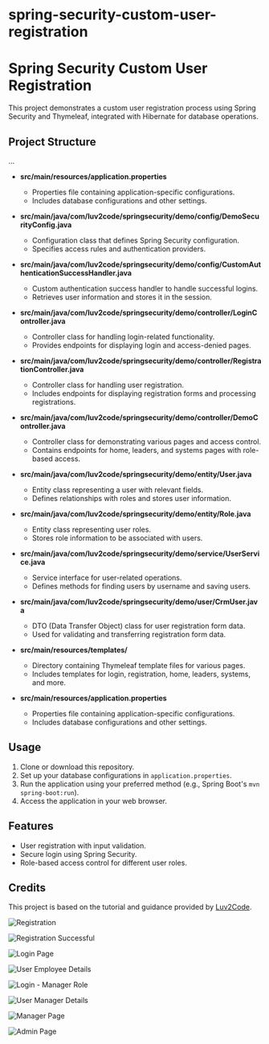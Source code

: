 # spring-security-custom-user-registration

# Spring Security Custom User Registration 

This project demonstrates a custom user registration process using Spring Security and Thymeleaf, integrated with Hibernate for database operations.

## Project Structure

...

- **src/main/resources/application.properties**
  - Properties file containing application-specific configurations.
  - Includes database configurations and other settings.

- **src/main/java/com/luv2code/springsecurity/demo/config/DemoSecurityConfig.java**
  - Configuration class that defines Spring Security configuration.
  - Specifies access rules and authentication providers.
  
- **src/main/java/com/luv2code/springsecurity/demo/config/CustomAuthenticationSuccessHandler.java**
  - Custom authentication success handler to handle successful logins.
  - Retrieves user information and stores it in the session.
  
- **src/main/java/com/luv2code/springsecurity/demo/controller/LoginController.java**
  - Controller class for handling login-related functionality.
  - Provides endpoints for displaying login and access-denied pages.
  
- **src/main/java/com/luv2code/springsecurity/demo/controller/RegistrationController.java**
  - Controller class for handling user registration.
  - Includes endpoints for displaying registration forms and processing registrations.
  
- **src/main/java/com/luv2code/springsecurity/demo/controller/DemoController.java**
  - Controller class for demonstrating various pages and access control.
  - Contains endpoints for home, leaders, and systems pages with role-based access.
  
- **src/main/java/com/luv2code/springsecurity/demo/entity/User.java**
  - Entity class representing a user with relevant fields.
  - Defines relationships with roles and stores user information.
  
- **src/main/java/com/luv2code/springsecurity/demo/entity/Role.java**
  - Entity class representing user roles.
  - Stores role information to be associated with users.
  
- **src/main/java/com/luv2code/springsecurity/demo/service/UserService.java**
  - Service interface for user-related operations.
  - Defines methods for finding users by username and saving users.
  
- **src/main/java/com/luv2code/springsecurity/demo/user/CrmUser.java**
  - DTO (Data Transfer Object) class for user registration form data.
  - Used for validating and transferring registration form data.
  
- **src/main/resources/templates/**
  - Directory containing Thymeleaf template files for various pages.
  - Includes templates for login, registration, home, leaders, systems, and more.
  
- **src/main/resources/application.properties**
  - Properties file containing application-specific configurations.
  - Includes database configurations and other settings.
  

## Usage

1. Clone or download this repository.
2. Set up your database configurations in `application.properties`.
3. Run the application using your preferred method (e.g., Spring Boot's `mvn spring-boot:run`).
4. Access the application in your web browser.

## Features

- User registration with input validation.
- Secure login using Spring Security.
- Role-based access control for different user roles.

## Credits

This project is based on the tutorial and guidance provided by [Luv2Code](https://www.luv2code.com/).

![Registration](https://github.com/billmazio/spring-security-custom-user-registration/assets/116730698/da3f2543-4815-4a9a-a9ac-18aedcfc8dec)

![Registration Successful](https://github.com/billmazio/spring-security-custom-user-registration/assets/116730698/c904f860-36c5-46be-a64b-ccc0fe944973)

![Login Page](https://github.com/billmazio/spring-security-custom-user-registration/assets/116730698/f42b10f2-703d-443d-8d92-7a29b9f1a596)

![User Employee Details](https://github.com/billmazio/spring-security-custom-user-registration/assets/116730698/0c336d64-a3fd-4a6e-924e-d88274d326a7)

![Login - Manager Role](https://github.com/billmazio/spring-security-custom-user-registration/assets/116730698/70a42f59-b832-4aa5-910a-cd3002969fe9)

![User Manager Details](https://github.com/billmazio/spring-security-custom-user-registration/assets/116730698/72e9e973-a3e6-447f-98a5-3a9e1e9ca6c9)

![Manager Page](https://github.com/billmazio/spring-security-custom-user-registration/assets/116730698/7c8f0810-078f-4e7b-a8cf-7ecf7a72d990)

![Admin Page](https://github.com/billmazio/spring-security-custom-user-registration/assets/116730698/0da175d4-6416-4786-bd1c-444f16c198e8)

